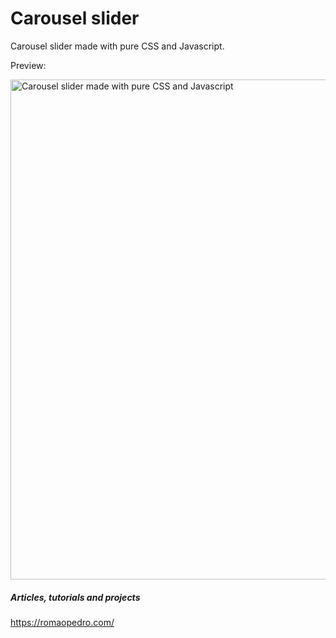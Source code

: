 # Carousel slider

Carousel slider made with pure CSS and Javascript.

Preview:

<img src="https://raw.githubusercontent.com/romaopedro199/slider-pure-css-javascript/main/screen-capture.gif" alt="Carousel slider made with pure CSS and Javascript" title="Carousel slider made with pure CSS and Javascript" width="800"/>

##### Articles, tutorials and projects
https://romaopedro.com/
